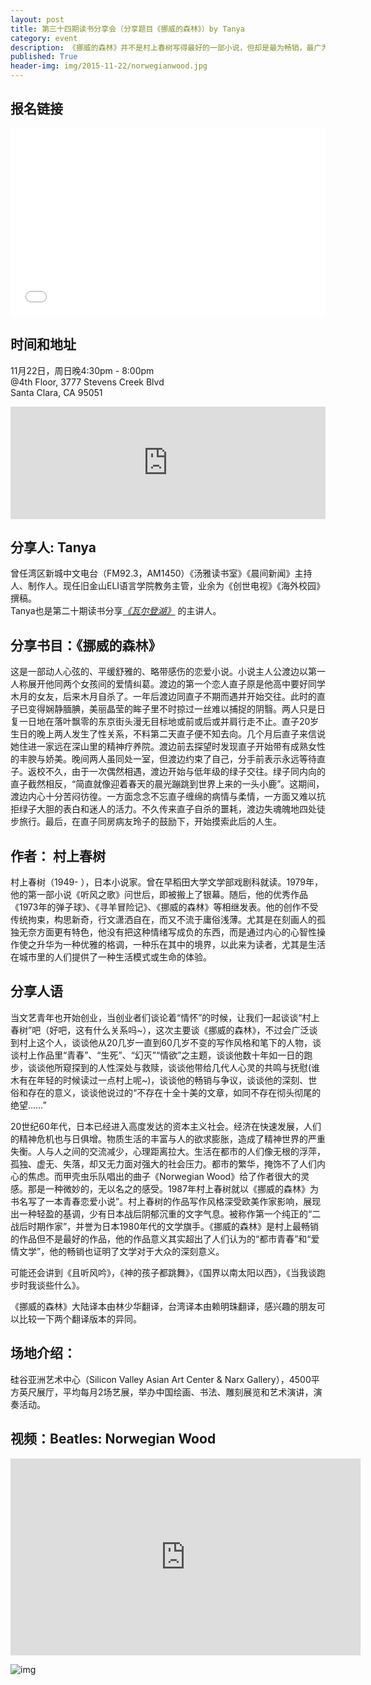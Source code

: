 ```yaml
---
layout: post
title: 第三十四期读书分享会（分享题目《挪威的森林》）by Tanya
category: event
description: 《挪威的森林》并不是村上春树写得最好的一部小说，但却是最为畅销，最广为人知的一本小说。
published: True
header-img: img/2015-11-22/norwegianwood.jpg 
---
```


## 报名链接

<div style="width:100%; text-align:left;" ><iframe  src="//eventbrite.com/tickets-external?eid=19555856092&ref=etckt" frameborder="0" height="300" width="100%" vspace="0" hspace="0" marginheight="5" marginwidth="5" scrolling="auto" allowtransparency="true"></iframe></div>

## 时间和地址

11月22日，周日晚4:30pm - 8:00pm  
@4th Floor, 3777 Stevens Creek Blvd  
Santa Clara, CA 95051

<iframe width="100%" height="180" frameborder="0" style="border:0"
src="https://www.google.com/maps/embed/v1/place?q=3777%20Stevens%20Creek%20Blvd%20Santa%20Clara%2C%20CA%2095054&key=AIzaSyBU8Fpde0IWAvSPYuvrpcjOHm_8scuCusk" allowfullscreen></iframe>

## 分享人: Tanya

曾任湾区新城中文电台（FM92.3，AM1450）《汤雅读书室》《晨间新闻》主持人、制作人。现任旧金山ELI语言学院教务主管，业余为《创世电视》《海外校园》撰稿。  
Tanya也是第二十期读书分享[*《瓦尔登湖》*](http://www.valleyrain.org/event/2015/08/16/walden/) 的主讲人。

## 分享书目：《挪威的森林》

这是一部动人心弦的、平缓舒雅的、略带感伤的恋爱小说。小说主人公渡边以第一人称展开他同两个女孩间的爱情纠葛。渡边的第一个恋人直子原是他高中要好同学木月的女友，后来木月自杀了。一年后渡边同直子不期而遇并开始交往。此时的直子已变得娴静腼腆，美丽晶莹的眸子里不时掠过一丝难以捕捉的阴翳。两人只是日复一日地在落叶飘零的东京街头漫无目标地或前或后或并肩行走不止。直子20岁生日的晚上两人发生了性关系，不料第二天直子便不知去向。几个月后直子来信说她住进一家远在深山里的精神疗养院。渡边前去探望时发现直子开始带有成熟女性的丰腴与娇美。晚间两人虽同处一室，但渡边约束了自己，分手前表示永远等待直子。返校不久，由于一次偶然相遇，渡边开始与低年级的绿子交往。绿子同内向的直子截然相反，“简直就像迎着春天的晨光蹦跳到世界上来的一头小鹿”。这期间，渡边内心十分苦闷彷徨。一方面念念不忘直子缠绵的病情与柔情，一方面又难以抗拒绿子大胆的表白和迷人的活力。不久传来直子自杀的噩耗，渡边失魂魄地四处徒步旅行。最后，在直子同房病友玲子的鼓励下，开始摸索此后的人生。

## 作者： 村上春树

村上春树（1949- ），日本小说家。曾在早稻田大学文学部戏剧科就读。1979年，他的第一部小说《听风之歌》问世后，即被搬上了银幕。随后，他的优秀作品《1973年的弹子球》、《寻羊冒险记》、《挪威的森林》等相继发表。他的创作不受传统拘束，构思新奇，行文潇洒自在，而又不流于庸俗浅薄。尤其是在刻画人的孤独无奈方面更有特色，他没有把这种情绪写成负的东西，而是通过内心的心智性操作使之升华为一种优雅的格调，一种乐在其中的境界，以此来为读者，尤其是生活在城市里的人们提供了一种生活模式或生命的体验。

## 分享人语

当文艺青年也开始创业，当创业者们谈论着“情怀”的时候，让我们一起谈谈“村上春树”吧（好吧，这有什么关系吗~），这次主要谈《挪威的森林》，不过会广泛谈到村上这个人，谈谈他从20几岁一直到60几岁不变的写作风格和笔下的人物，谈谈村上作品里“青春”、“生死”、“幻灭”“情欲”之主题，谈谈他数十年如一日的跑步，谈谈他所窥探到的人性深处与救赎，谈谈他带给几代人心灵的共鸣与抚慰(谁木有在年轻的时候读过一点村上呢~)，谈谈他的畅销与争议，谈谈他的深刻、世俗和存在的意义，谈谈他说过的“不存在十全十美的文章，如同不存在彻头彻尾的绝望……”

20世纪60年代，日本已经进入高度发达的资本主义社会。经济在快速发展，人们的精神危机也与日俱增。物质生活的丰富与人的欲求膨胀，造成了精神世界的严重失衡。人与人之间的交流减少，心理距离拉大。生活在都市的人们像无根的浮萍，孤独、虚无、失落，却又无力面对强大的社会压力。都市的繁华，掩饰不了人们内心的焦虑。而甲壳虫乐队唱出的曲子《Norwegian Wood》给了作者很大的灵感。那是一种微妙的，无以名之的感受。1987年村上春树就以《挪威的森林》为书名写了一本青春恋爱小说”。村上春树的作品写作风格深受欧美作家影响，展现出一种轻盈的基调，少有日本战后阴郁沉重的文字气息。被称作第一个纯正的“二战后时期作家”，并誉为日本1980年代的文学旗手。《挪威的森林》是村上最畅销的作品但不是最好的作品，他的作品意义其实超出了人们认为的“都市青春”和“爱情文学”，他的畅销也证明了文学对于大众的深刻意义。

可能还会讲到《且听风吟》，《神的孩子都跳舞》，《国界以南太阳以西》，《当我谈跑步时我谈些什么》。

《挪威的森林》大陆译本由林少华翻译，台湾译本由赖明珠翻译，感兴趣的朋友可以比较一下两个翻译版本的异同。

## 场地介绍：
硅谷亚洲艺术中心（Silicon Valley Asian Art Center & Narx Gallery），4500平方英尺展厅，平均每月2场艺展，举办中国绘画、书法、雕刻展览和艺术演讲，演奏活动。

## 视频：Beatles: Norwegian Wood

<iframe width="560" height="315" src="https://www.youtube.com/embed/rl2xQAeCvOc" frameborder="0" allowfullscreen></iframe>

![img](http://img6.douban.com/lpic/s1228930.jpg)
